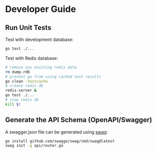
# Developer Guide

## Run Unit Tests

Test with development database:
```bash
go test ./...
```

Test with Redis database:
```bash
# remove any existing redis data
rm dump.rdb
# prevent go from using cached test results
go clean -testcache
# create redis db
redis-server &
go test ./...
# stop redis db
kill $!
```


## Generate the API Schema (OpenAPI/Swagger)

A swagger.json file can be generated using [swag](https://github.com/swaggo/swag):

```bash
go install github.com/swaggo/swag/cmd/swag@latest
swag init -g api/router.go
```
